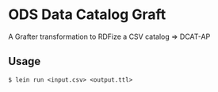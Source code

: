 # ODS Data Catalog Graft

A Grafter transformation to RDFize a CSV catalog => DCAT-AP

## Usage
    $ lein run <input.csv> <output.ttl>
